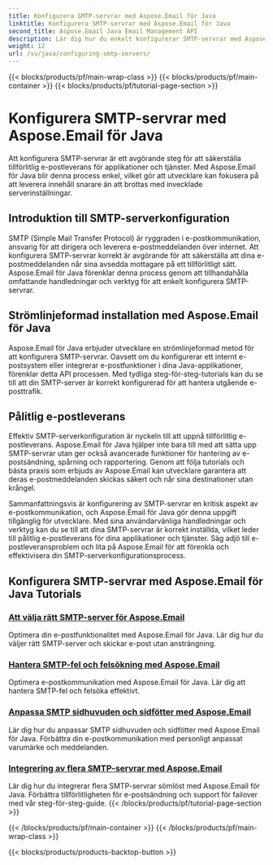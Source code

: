```yaml
---
title: Konfigurera SMTP-servrar med Aspose.Email för Java
linktitle: Konfigurera SMTP-servrar med Aspose.Email för Java
second_title: Aspose.Email Java Email Management API
description: Lär dig hur du enkelt konfigurerar SMTP-servrar med Aspose.Email för Java. Steg-för-steg handledning för sömlös e-postleverans.
weight: 12
url: /sv/java/configuring-smtp-servers/
---
```


{{< blocks/products/pf/main-wrap-class >}}
{{< blocks/products/pf/main-container >}}
{{< blocks/products/pf/tutorial-page-section >}}

# Konfigurera SMTP-servrar med Aspose.Email för Java



Att konfigurera SMTP-servrar är ett avgörande steg för att säkerställa tillförlitlig e-postleverans för applikationer och tjänster. Med Aspose.Email för Java blir denna process enkel, vilket gör att utvecklare kan fokusera på att leverera innehåll snarare än att brottas med invecklade serverinställningar.

## Introduktion till SMTP-serverkonfiguration

SMTP (Simple Mail Transfer Protocol) är ryggraden i e-postkommunikation, ansvarig för att dirigera och leverera e-postmeddelanden över internet. Att konfigurera SMTP-servrar korrekt är avgörande för att säkerställa att dina e-postmeddelanden når sina avsedda mottagare på ett tillförlitligt sätt. Aspose.Email för Java förenklar denna process genom att tillhandahålla omfattande handledningar och verktyg för att enkelt konfigurera SMTP-servrar.

## Strömlinjeformad installation med Aspose.Email för Java

Aspose.Email för Java erbjuder utvecklare en strömlinjeformad metod för att konfigurera SMTP-servrar. Oavsett om du konfigurerar ett internt e-postsystem eller integrerar e-postfunktioner i dina Java-applikationer, förenklar detta API processen. Med tydliga steg-för-steg-tutorials kan du se till att din SMTP-server är korrekt konfigurerad för att hantera utgående e-posttrafik.

## Pålitlig e-postleverans

Effektiv SMTP-serverkonfiguration är nyckeln till att uppnå tillförlitlig e-postleverans. Aspose.Email för Java hjälper inte bara till med att sätta upp SMTP-servrar utan ger också avancerade funktioner för hantering av e-postsändning, spårning och rapportering. Genom att följa tutorials och bästa praxis som erbjuds av Aspose.Email kan utvecklare garantera att deras e-postmeddelanden skickas säkert och når sina destinationer utan krångel.

Sammanfattningsvis är konfigurering av SMTP-servrar en kritisk aspekt av e-postkommunikation, och Aspose.Email för Java gör denna uppgift tillgänglig för utvecklare. Med sina användarvänliga handledningar och verktyg kan du se till att dina SMTP-servrar är korrekt inställda, vilket leder till pålitlig e-postleverans för dina applikationer och tjänster. Säg adjö till e-postleveransproblem och lita på Aspose.Email för att förenkla och effektivisera din SMTP-serverkonfigurationsprocess.

## Konfigurera SMTP-servrar med Aspose.Email för Java Tutorials
### [Att välja rätt SMTP-server för Aspose.Email](./choosing-the-right-smtp-server/)
Optimera din e-postfunktionalitet med Aspose.Email för Java. Lär dig hur du väljer rätt SMTP-server och skickar e-post utan ansträngning.
### [Hantera SMTP-fel och felsökning med Aspose.Email](./handling-smtp-errors-and-troubleshooting/)
Optimera e-postkommunikation med Aspose.Email för Java. Lär dig att hantera SMTP-fel och felsöka effektivt.
### [Anpassa SMTP sidhuvuden och sidfötter med Aspose.Email](./customizing-smtp-headers-and-footers/)
Lär dig hur du anpassar SMTP sidhuvuden och sidfötter med Aspose.Email för Java. Förbättra din e-postkommunikation med personligt anpassat varumärke och meddelanden.
### [Integrering av flera SMTP-servrar med Aspose.Email](./integrating-multiple-smtp-servers/)
Lär dig hur du integrerar flera SMTP-servrar sömlöst med Aspose.Email för Java. Förbättra tillförlitligheten för e-postsändning och support för failover med vår steg-för-steg-guide.
{{< /blocks/products/pf/tutorial-page-section >}}

{{< /blocks/products/pf/main-container >}}
{{< /blocks/products/pf/main-wrap-class >}}

{{< blocks/products/products-backtop-button >}}
